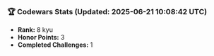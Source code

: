 ### 🏆 Codewars Stats (Updated: 2025-06-21 10:08:42 UTC)

- **Rank:** 8 kyu
- **Honor Points:** 3
- **Completed Challenges:** 1
